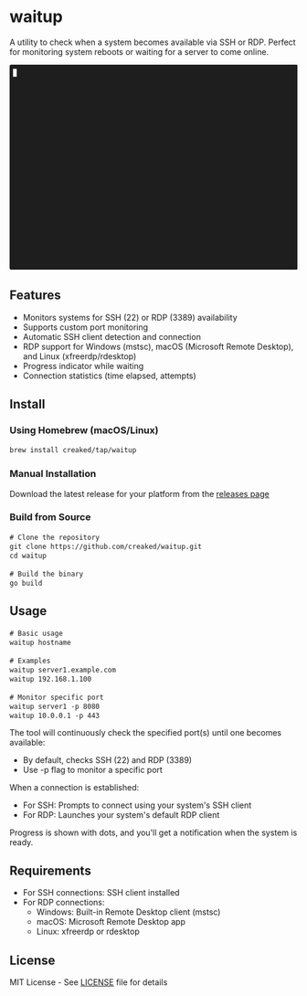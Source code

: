 # waitup

A utility to check when a system becomes available via SSH or RDP. Perfect for monitoring system reboots or waiting for a server to come online.

![Demo of waitup in action](media/demo.gif)

## Features
- Monitors systems for SSH (22) or RDP (3389) availability
- Supports custom port monitoring
- Automatic SSH client detection and connection
- RDP support for Windows (mstsc), macOS (Microsoft Remote Desktop), and Linux (xfreerdp/rdesktop)
- Progress indicator while waiting
- Connection statistics (time elapsed, attempts)

## Install

### Using Homebrew (macOS/Linux)
```bash
brew install creaked/tap/waitup
```

### Manual Installation

Download the latest release for your platform from the [releases page](https://github.com/creaked/waitup/releases/latest)

### Build from Source
```console
# Clone the repository
git clone https://github.com/creaked/waitup.git
cd waitup

# Build the binary
go build
```

## Usage
```console
# Basic usage
waitup hostname

# Examples
waitup server1.example.com
waitup 192.168.1.100

# Monitor specific port
waitup server1 -p 8080
waitup 10.0.0.1 -p 443
```
The tool will continuously check the specified port(s) until one becomes available:
- By default, checks SSH (22) and RDP (3389)
- Use -p flag to monitor a specific port

When a connection is established:
- For SSH: Prompts to connect using your system's SSH client
- For RDP: Launches your system's default RDP client

Progress is shown with dots, and you'll get a notification when the system is ready.

## Requirements
- For SSH connections: SSH client installed
- For RDP connections:
  - Windows: Built-in Remote Desktop client (mstsc)
  - macOS: Microsoft Remote Desktop app
  - Linux: xfreerdp or rdesktop

## License

MIT License - See [LICENSE](LICENSE) file for details 
